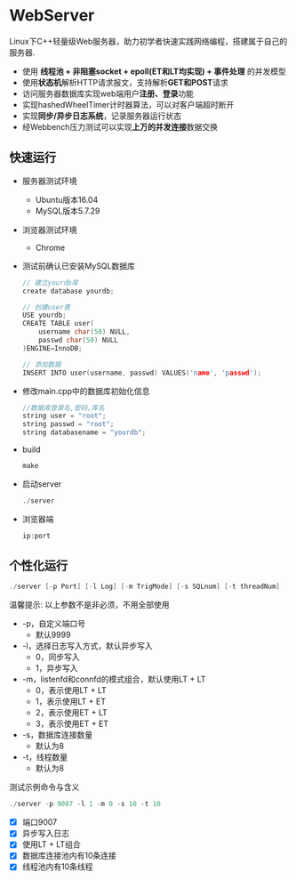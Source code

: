 WebServer
===============
Linux下C++轻量级Web服务器，助力初学者快速实践网络编程，搭建属于自己的服务器.

* 使用 **线程池 + 非阻塞socket + epoll(ET和LT均实现) + 事件处理** 的并发模型
* 使用**状态机**解析HTTP请求报文，支持解析**GET和POST**请求
* 访问服务器数据库实现web端用户**注册、登录**功能
* 实现hashedWheelTimer计时器算法，可以对客户端超时断开
* 实现**同步/异步日志系统**，记录服务器运行状态
* 经Webbench压力测试可以实现**上万的并发连接**数据交换

快速运行
------------
* 服务器测试环境
	* Ubuntu版本16.04
	* MySQL版本5.7.29
* 浏览器测试环境
	* Chrome

* 测试前确认已安装MySQL数据库

    ```C++
    // 建立yourdb库
    create database yourdb;

    // 创建user表
    USE yourdb;
    CREATE TABLE user(
        username char(50) NULL,
        passwd char(50) NULL
    )ENGINE=InnoDB;

    // 添加数据
    INSERT INTO user(username, passwd) VALUES('name', 'passwd');
    ```

* 修改main.cpp中的数据库初始化信息

    ```C++
    //数据库登录名,密码,库名
    string user = "root";
    string passwd = "root";
    string databasename = "yourdb";
    ```

* build

    ```C++
    make
    ```

* 启动server

    ```C++
    ./server
    ```

* 浏览器端

    ```C++
    ip:port
    ```

个性化运行
------

```C++
./server [-p Port] [-l Log] [-m TrigMode] [-s SQLnum] [-t threadNum]
```

温馨提示: 以上参数不是非必须，不用全部使用

* -p，自定义端口号
	* 默认9999
* -l，选择日志写入方式，默认异步写入
	* 0，同步写入
	* 1，异步写入
* -m，listenfd和connfd的模式组合，默认使用LT + LT
	* 0，表示使用LT + LT
	* 1，表示使用LT + ET
    * 2，表示使用ET + LT
    * 3，表示使用ET + ET
* -s，数据库连接数量
	* 默认为8
* -t，线程数量
	* 默认为8

测试示例命令与含义

```C++
./server -p 9007 -l 1 -m 0 -s 10 -t 10
```

- [x] 端口9007
- [x] 异步写入日志
- [x] 使用LT + LT组合
- [x] 数据库连接池内有10条连接
- [x] 线程池内有10条线程
